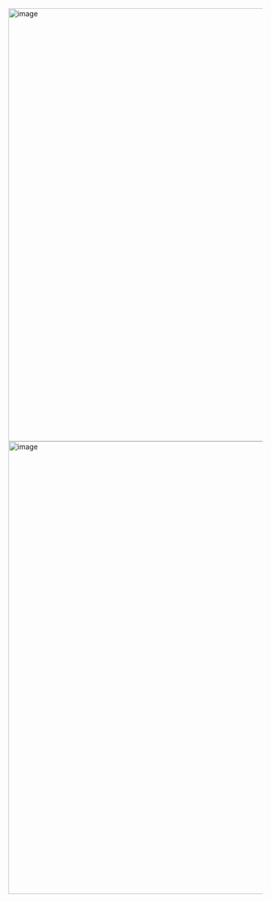 <img width="804" height="858" alt="image" src="https://github.com/user-attachments/assets/60c321e6-7837-48e3-9b45-92bb85e6bf87" />
<img width="909" height="897" alt="image" src="https://github.com/user-attachments/assets/3cb8379d-1055-4001-b66a-126d02de0535" />
